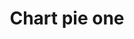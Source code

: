 ---
title: Chart pie one
tags: ["chart", "pie", "one", "statistics", "data", "analytics", "visualization", "segments"]
icon: chart-pie-one
svg: '<svg xmlns="http://www.w3.org/2000/svg" width="24" height="24" fill="none" viewBox="0 0 24 24" stroke-width="1.5" stroke-linecap="round" stroke-linejoin="round" stroke="currentColor"><path d="M21 12a9 9 0 0 1-9 9m9-9a9 9 0 0 0-9-9m9 9h-9m0 9a9 9 0 1 1 0-18m0 18v-9m0-9v9"/></svg>'
---